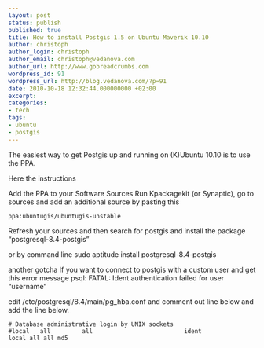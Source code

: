 ```yaml
---
layout: post
status: publish
published: true
title: How to install Postgis 1.5 on Ubuntu Maverik 10.10
author: christoph
author_login: christoph
author_email: christoph@vedanova.com
author_url: http://www.gobreadcrumbs.com
wordpress_id: 91
wordpress_url: http://blog.vedanova.com/?p=91
date: 2010-10-18 12:32:44.000000000 +02:00
excerpt:
categories:
- tech
tags:
- ubuntu
- postgis
---
```

The easiest way to get Postgis up and running on (K)Ubuntu 10.10 is to use the PPA.


Here the instructions

Add the PPA to your Software Sources
Run Kpackagekit (or Synaptic), go to sources and add an additional source by pasting this

    ppa:ubuntugis/ubuntugis-unstable

Refresh your sources and then search for postgis and install the package “postgresql-8.4-postgis”

or by command line
    sudo aptitude install postgresql-8.4-postgis

another gotcha
If you want to connect to postgis with a custom user and get this error message
psql: FATAL: Ident authentication failed for user “username”

edit /etc/postgresql/8.4/main/pg_hba.conf and comment out line below and add the line below.

    # Database administrative login by UNIX sockets
    #local   all         all                          ident
    local all all md5


